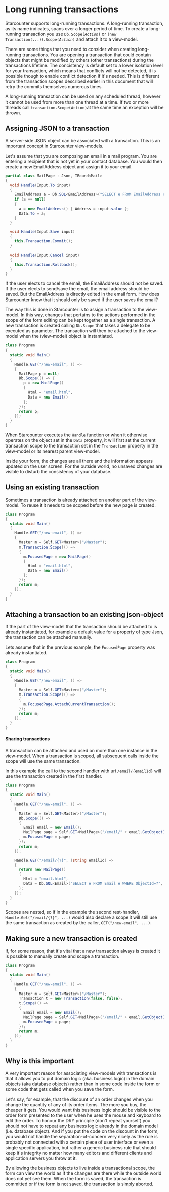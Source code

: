 # Long running transactions

Starcounter supports long-running transactions. A long-running transaction, as its name indicates, spans over a longer period of time. To create a long-running transaction you use <code>Db.Scope(<var>Action</var>)</code> or <code>(new Transaction(...)).Scope(<var>Action</var>)</code> and attach it to a view-model.

There are some things that you need to consider when creating long-running transactions. You are opening a transaction that could contain objects that might be modified by others (other transactions) during the transactions lifetime. The concistency is default set to a lower isolation level for your transaction, which means that conflicts will not be detected, it is possible though to enable conflict detection if it's needed. This is different from the transaction scopes described earlier in this document that will retry the commits themselves numerous times.

A long-running transaction can be used on any scheduled thread, however it cannot be used from more than one thread at a time. If two or more threads call `transaction.Scope(Action)`at the same time an exception will be thrown.

## Assigning JSON to a transaction

A server-side JSON object can be associated with a transaction. This is an important concept in Starcounter view-models.

Let's assume that you are composing an email in a mail program. You are entering a recipient that is not yet in your contact database. You would then create a new EmailAddress object and assign it to your email.

```cs
partial class MailPage : Json, IBound<Mail>
{
  void Handle(Input.To input)
  {
    EmailAddress a = Db.SQL<EmailAddress>("SELECT e FROM EmailAddress e WHERE Address=?", input.value).First;
    if (a == null)
    {
      a = new EmailAddress() { Address = input.value };
      Data.To = a;
    }
  }

  void Handle(Input.Save input)
  {
    this.Transaction.Commit();
  }

  void Handle(Input.Cancel input)
  {
    this.Transaction.Rollback();
  }
}
```

If the user elects to cancel the email, the EmailAddress should not be saved. If the user elects to send/save the email, the email address should be saved. But the EmailAddress is directly edited in the email form. How does Starcounter know that it should only be saved if the user saves the email?

The way this is done in Starcounter is to assign a transaction to the view-model. In this way, changes that pertains to the actions performed in the scope of the form editing can be kept together as a single transaction. A new transaction is created calling `Db.Scope` that takes a delegate to be executed as parameter. The transaction will then be attached to the view-model when the (view-model) object is instantiated.

```cs
class Program
{
  static void Main()
  {
    Handle.GET("/new-email", () =>
    {
      MailPage p = null;
      Db.Scope(() => {
        p = new MailPage()
        {
          Html = "email.html",
          Data = new Email()
        };
      });
      return p;
    });
  }
}
```

When Starcounter executes the `Handle` function or when it otherwise operates on the object set in the `Data` property, it will first set the current transaction scope to the transaction set in the `Transaction` property in the view-model or its nearest parent view-model.

Inside your form, the changes are all there and the information appears updated on the user screen. For the outside world, no unsaved changes are visible to disturb the consistency of your database.

## Using an existing transaction

Sometimes a transaction is already attached on another part of the view-model. To reuse it it needs to be scoped before the new page is created.

```cs
class Program
{
  static void Main()
  {
    Handle.GET("/new-email", () =>
    {
      Master m = Self.GET<Master>("/Master");
      m.Transaction.Scope(() =>
      {
        m.FocusedPage = new MailPage()
        {
          Html = "email.html",
          Data = new Email()
        };
      });
      return m;
    });
  }
}
```

## Attaching a transaction to an existing json-object

If the part of the view-model that the transaction should be attached to is already instantiated, for example a default value for a property of type Json, the transaction can be attached manually.

Lets assume that in the previous example, the `FocusedPage` property was already instantiated.

```cs
class Program
{
  static void Main()
  {
    Handle.GET("/new-email", () =>
    {
      Master m = Self.GET<Master>("/Master");
      m.Transaction.Scope(() =>
      {
        m.FocusedPage.AttachCurrentTransaction();
      });
      return m;
    });
  }
}
```

#### Sharing transactions

A transaction can be attached and used on more than one instance in the view-model. When a transaction is scoped, all subsequent calls inside the scope will use the same transaction.

In this example the call to the second handler with uri `/email/{emailId}` will use the transaction created in the first handler.

```cs
class Program
{
  static void Main()
  {
    Handle.GET("/new-email", () =>
    {
      Master m = Self.GET<Master>("/Master");
      Db.Scope(() =>
      {
        Email email = new Email();
        MailPage page = Self.GET<MailPage>("/email/" + email.GetObjectID());
        m.FocusedPage = page;
      });
      return m;
    });

    Handle.GET("/email/{?}", (string emailId) =>
    {
      return new MailPage()
      {
        Html = "email.html",
        Data = Db.SQL<Email>("SELECT e FROM Email e WHERE ObjectId=?", emailId).First
      };
    });
  }
}
```

Scopes are nested, so if in the example the second rest-handler, `Handle.Get("/email/{?}", ...)` would also declare a scope it will still use the same transaction as created by the caller, `GET("/new-email", ...)`.

## Making sure a new transaction is created

If, for some reason, that it's vital that a new transaction always is created it is possible to manually create and scope a transaction.

```cs
class Program
{
  static void Main()
  {
    Handle.GET("/new-email", () =>
    {
      Master m = Self.GET<Master>("/Master");
      Transaction t = new Transaction(false, false);
      t.Scope(() =>
      {
        Email email = new Email();
        MailPage page = Self.GET<MailPage>("/email/" + email.GetObjectID());
        m.FocusedPage = page;
      });
      return m;
    });
  }
}
```

## Why is this important

A very important reason for associating view-models with transactions is that it allows you to put domain logic (aka. business logic) in the domain objects (aka database objects) rather than in some code inside the form or some code that gets called when you save the form.

Let's say, for example, that the discount of an order changes when you change the quantity of any of its order items. The more you buy, the cheaper it gets. You would want this business logic should be visible to the order form presented to the user when he uses the mouse and keyboard to edit the order. To honour the DRY principle (don't repeat yourself) you should not have to repeat any business logic already in the domain model (i.e. database object). And if you put the code on the discount in the form, you would not handle the separation-of-concern very nicely as the rule is probably not connected with a certain piece of user interface or even a single specific application, but rather a generic business rule that should keep it's integrity no matter how many editors and different clients and application servers you throw at it.

By allowing the business objects to live inside a transactional scope, the form can view the world as if the changes are there while the outside world does not yet see them. When the form is saved, the transaction is committed or if the form is not saved, the transaction is simply aborted.
